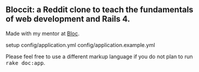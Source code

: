 ## Bloccit: a Reddit clone to teach the fundamentals of web development and Rails 4.

Made with my mentor at [Bloc](http://bloc.io).

setup
config/application.yml
config/application.example.yml


Please feel free to use a different markup language if you do not plan to run
<tt>rake doc:app</tt>.
